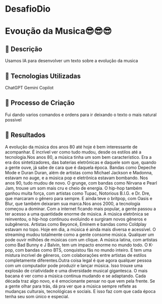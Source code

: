 # DesafioDio
# Evoução da Musica😎😎😎

## 📒 Descrição
Usamos IA para desenvolver um texto sobre a evolução da musica

## 🤖 Tecnologias Utilizadas
ChatGPT
Gemini
Copilot


## 🧐 Processo de Criação
Fui dando varios comandos e ordens para ir deixando o texto o mais natural possivel

## 🚀 Resultados
  A evolução da música dos anos 80 até hoje é bem interessante de acompanhar. É incrível ver como tudo mudou, desde os estilos até a tecnologia.Nos anos 80, a música tinha um som bem característico. Era a era dos sintetizadores, das baterias eletrônicas e daquele som que, quando a gente ouve, já sabe de cara que é daquela época. Bandas como Depeche Mode e Duran Duran, além de artistas como Michael Jackson e Madonna, estavam no auge, e a música pop e eletrônica estavam bombando.
  Nos anos 90, tudo mudou de novo. O grunge, com bandas como Nirvana e Pearl Jam, trouxe um som mais cru e cheio de energia. O hip-hop também ganhou muita força, com artistas como Tupac, Notorious B.I.G. e Dr. Dre, que marcaram o gênero para sempre. E ainda teve o britpop, com Oasis e Blur, que também deixaram sua marca.Nos anos 2000, a tecnologia começou a dominar. Com a internet ficando mais popular, a gente passou a ter acesso a uma quantidade enorme de música. A música eletrônica se reinventou, o hip-hop continuou evoluindo e surgiram novos gêneros e subgêneros. Artistas como Beyoncé, Eminem e bandas como Coldplay estavam no topo.
  Hoje em dia, a música é ainda mais diversa e acessível. O streaming mudou totalmente como a gente consome música. Qualquer um pode ouvir milhões de músicas com um clique. A música latina, com artistas como Bad Bunny e J Balvin, tem um impacto enorme no mundo todo. O K-pop, com bandas como BTS, conquistou fãs no mundo inteiro. E tem uma mistura incrível de gêneros, com colaborações entre artistas de estilos completamente diferentes.Outra coisa legal é que agora qualquer pessoa com um computador pode produzir e lançar música. Isso trouxe uma explosão de criatividade e uma diversidade musical gigantesca.
  O mais bacana é ver como a música continua mudando e se adaptando. Cada década traz algo novo, e é emocionante pensar no que vem pela frente. Se a gente olhar para trás, dá pra ver que a música sempre reflete as mudanças culturais, tecnológicas e sociais. E isso faz com que cada época tenha seu som único e especial.


